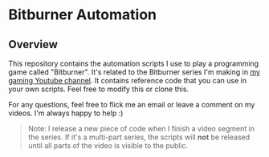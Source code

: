 # Bitburner Automation

## Overview
This repository contains the automation scripts I use to play a programming game called "Bitburner". It's related to the Bitburner series I'm making in [my gaming Youtube channel](https://www.youtube.com/channel/UCXVoS73T7gn9h4PHghPxpuw). It contains reference code that you can use in your own scripts. Feel free to modify this or clone this.

For any questions, feel free to flick me an email or leave a comment on my videos. I'm always happy to help :)

>
>   Note: I release a new piece of code when I finish a video segment in the series. If it's a multi-part series, the scripts will **not** be released until all parts of the video is visible to the public.
>